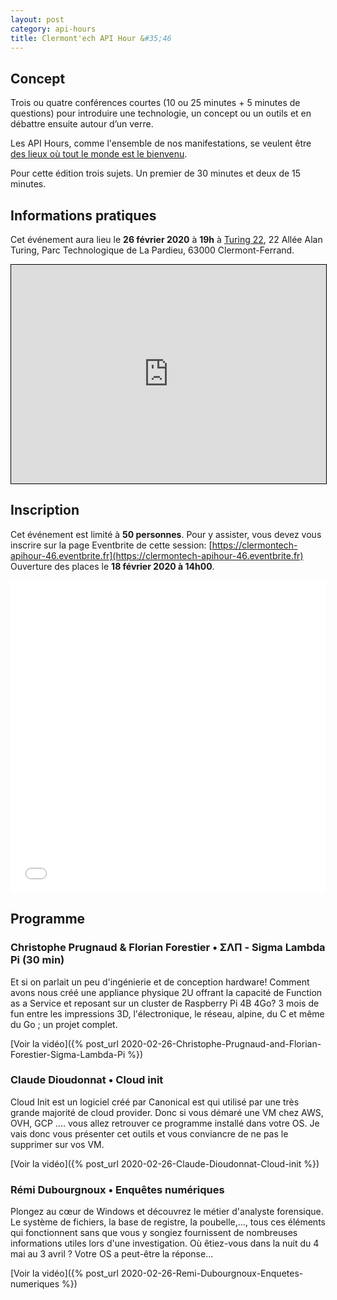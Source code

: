 ```yaml
---
layout: post
category: api-hours
title: Clermont'ech API Hour &#35;46
---
```


## Concept

Trois ou quatre conférences courtes (10 ou 25 minutes + 5 minutes de questions)
pour introduire une technologie, un concept ou un outils et en débattre ensuite
autour d’un verre.

Les API Hours, comme l'ensemble de nos manifestations, se veulent être [des
lieux où tout le monde est le bienvenu](/code-of-conduct.html).

Pour cette édition trois sujets. Un premier de 30 minutes et deux de 15 minutes.


## Informations pratiques

Cet événement aura lieu le **26 février 2020** à **19h** à
[Turing 22](https://www.turing22.com/), 22 Allée Alan Turing,
Parc Technologique de La Pardieu, 63000 Clermont-Ferrand.

<iframe width="100%" height="350" frameborder="0" scrolling="no" marginheight="0" marginwidth="0" src="https://www.openstreetmap.org/export/embed.html?bbox=3.12812089920044%2C45.758109004976255%2C3.131661415100098%2C45.76006265801091&amp;layer=mapnik" style="border: 1px solid black"></iframe>


## Inscription

Cet événement est limité à **50 personnes**.  Pour y assister, vous devez vous
inscrire sur la page Eventbrite de cette session: [https://clermontech-apihour-46.eventbrite.fr](https://clermontech-apihour-46.eventbrite.fr)
Ouverture des places le **18 février 2020 à 14h00**.


<iframe src="//eventbrite.fr/tickets-external?eid=94007227147&ref=etckt" frameborder="0" height="500" width="100%" vspace="0" hspace="0" marginheight="5" marginwidth="5" scrolling="auto" allowtransparency="true"></iframe>

<br/>

## Programme

### Christophe Prugnaud & Florian Forestier • ΣΛΠ - Sigma Lambda Pi (30 min)

Et si on parlait un peu d'ingénierie et de conception hardware!
Comment avons nous créé une appliance physique 2U offrant la capacité de Function as a Service et reposant sur un cluster de Raspberry Pi 4B 4Go?
3 mois de fun entre les impressions 3D, l'électronique, le réseau, alpine, du C et même du Go ; un projet complet.

[Voir la vidéo]({% post_url 2020-02-26-Christophe-Prugnaud-and-Florian-Forestier-Sigma-Lambda-Pi %})

### Claude Dioudonnat • Cloud init

Cloud Init est un logiciel créé par Canonical est qui utilisé par une très grande majorité de cloud provider.
Donc si vous démaré une VM chez AWS, OVH, GCP .... vous allez retrouver ce programme installé dans votre OS.
Je vais donc vous présenter cet outils et vous conviancre de ne pas le supprimer sur vos VM.

[Voir la vidéo]({% post_url 2020-02-26-Claude-Dioudonnat-Cloud-init %})

### Rémi Dubourgnoux • Enquêtes numériques

Plongez au cœur de Windows et découvrez le métier d'analyste forensique.
Le système de fichiers, la base de registre, la poubelle,..., tous ces éléments qui fonctionnent sans que vous y songiez fournissent de nombreuses informations utiles lors d'une investigation. 
Où êtiez-vous dans la nuit du 4 mai au 3 avril ? Votre OS a peut-être la réponse...

[Voir la vidéo]({% post_url 2020-02-26-Remi-Dubourgnoux-Enquetes-numeriques %})

